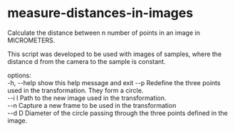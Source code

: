 # measure-distances-in-images

Calculate the distance between n number of points in an image in MICROMETERS.

This script was developed to be used with images of samples, where the distance d from the camera to the sample is constant.

options:   
-h, --help  show this help message and exit
--p         Redefine the three points used in the transformation. They form a circle.   
--i I       Path to the new image used in the transformation.   
--n         Capture a new frame to be used in the transformation   
--d D       Diameter of the circle passing through the three points defined in the image.
